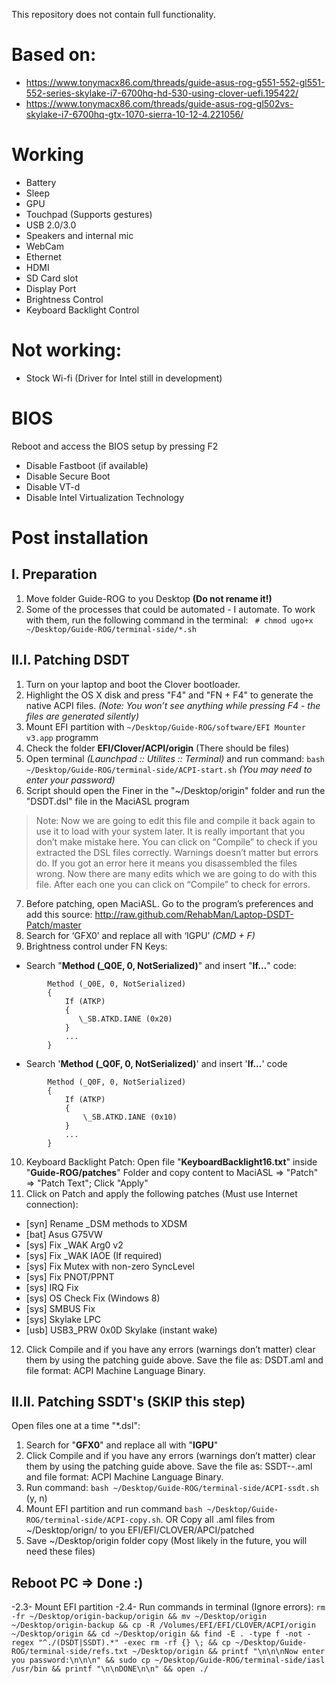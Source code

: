 This repository does not contain full functionality.

# Based on:
- https://www.tonymacx86.com/threads/guide-asus-rog-g551-552-gl551-552-series-skylake-i7-6700hq-hd-530-using-clover-uefi.195422/
- https://www.tonymacx86.com/threads/guide-asus-rog-gl502vs-skylake-i7-6700hq-gtx-1070-sierra-10-12-4.221056/

# Working
- Battery
- Sleep
- GPU
- Touchpad (Supports gestures)
- USB 2.0/3.0
- Speakers and internal mic
- WebCam
- Ethernet
- HDMI
- SD Card slot
- Display Port
- Brightness Control
- Keyboard Backlight Control

# Not working:
- Stock Wi-fi (Driver for Intel still in development)

# BIOS
Reboot and access the BIOS setup by pressing F2
- Disable Fastboot (if available)
- Disable Secure Boot
- Disable VT-d
- Disable Intel Virtualization Technology

# Post installation
## I. Preparation
1. Move folder Guide-ROG to you Desktop **(Do not rename it!)**
2. Some of the processes that could be automated - I automate. To work with them, run the following command in the terminal: ` # chmod ugo+x ~/Desktop/Guide-ROG/terminal-side/*.sh`
## II.I. Patching DSDT
1. Turn on your laptop and boot the Clover bootloader.
2. Highlight the OS X disk and press "F4" and "FN + F4" to generate the native ACPI files. _(Note: You won’t see anything while pressing F4 - the files are generated silently)_
3. Mount EFI partition with `~/Desktop/Guide-ROG/software/EFI Mounter v3.app` programm
4. Check the folder **EFI/Clover/ACPI/origin** (There should be files)
5. Open terminal _(Launchpad :: Utilites :: Terminal)_ and run command: `bash ~/Desktop/Guide-ROG/terminal-side/ACPI-start.sh` _(You may need to enter your password)_
6. Script should open the Finer in the "~/Desktop/origin" folder and run the "DSDT.dsl" file in the MaciASL program
>Note: Now we are going to edit this file and compile it back again to use it to load with your system later. It is really important that you don’t make mistake here. You can click on “Compile” to check if you extracted the DSL files correctly. Warnings doesn’t matter but errors do. If you got an error here it means you disassembled the files wrong. Now there are many edits which we are going to do with this file. After each one you can click on “Compile” to check for errors.
7. Before patching, open MaciASL. Go to the program’s preferences and add this source: http://raw.github.com/RehabMan/Laptop-DSDT-Patch/master
8. Search for ‘GFX0’ and replace all with ‘IGPU’ _(CMD + F)_
9. Brightness control under FN Keys:
- Search "**Method (_Q0E, 0, NotSerialized)**" and insert "**If...**" code:
```
        Method (_Q0E, 0, NotSerialized)
        {
            If (ATKP)
            {
               \_SB.ATKD.IANE (0x20)
            }
            ...
        }
```
- Search '**Method (_Q0F, 0, NotSerialized)**' and insert '**If...**' code
```
        Method (_Q0F, 0, NotSerialized)
        {
            If (ATKP)
            {
                \_SB.ATKD.IANE (0x10)
            }
            ...
        }
```
10. Keyboard Backlight Patch:
Open file "**KeyboardBacklight16.txt**" inside "**Guide-ROG/patches**" Folder and copy content to
MaciASL => "Patch" => "Patch Text"; Click "Apply"
11. Click on Patch and apply the following patches (Must use Internet connection):
- [syn] Rename _DSM methods to XDSM
- [bat] Asus G75VW
- [sys] Fix _WAK Arg0 v2
- [sys] Fix _WAK IAOE (If required)
- [sys] Fix Mutex with non-zero SyncLevel
- [sys] Fix PNOT/PPNT
- [sys] IRQ Fix
- [sys] OS Check Fix (Windows 8)
- [sys] SMBUS Fix
- [sys] Skylake LPC
- [usb] USB3_PRW 0x0D Skylake (instant wake)
12. Click Compile and if you have any errors (warnings don’t matter) clear them by using the patching guide above. Save the file as: DSDT.aml and file format: ACPI Machine Language Binary.

## II.II. Patching SSDT's (SKIP this step)
Open files one at a time "*.dsl": 
1. Search for "**GFX0**" and replace all with "**IGPU**"
2. Click Compile and if you have any errors (warnings don’t matter) clear them by using the patching guide above. Save the file as: SSDT-*-*.aml and file format: ACPI Machine Language Binary.
3. Run command: `bash ~/Desktop/Guide-ROG/terminal-side/ACPI-ssdt.sh` (y, n)
4. Mount EFI partition and run command `bash ~/Desktop/Guide-ROG/terminal-side/ACPI-copy.sh`. OR Copy all .aml files from ~/Desktop/orign/ to you EFI/EFI/CLOVER/APCI/patched 
5. Save ~/Desktop/origin folder copy (Most likely in the future, you will need these files)

## Reboot PC => Done :) 

-2.3- Mount EFI partition
-2.4- Run commands in terminal (Ignore errors): 
`rm -fr ~/Desktop/origin-backup/origin && mv ~/Desktop/origin ~/Desktop/origin-backup && cp -R /Volumes/EFI/EFI/CLOVER/ACPI/origin ~/Desktop/origin && cd ~/Desktop/origin && find -E . -type f -not -regex "^./(DSDT|SSDT).*" -exec rm -rf {} \; && cp ~/Desktop/Guide-ROG/terminal-side/refs.txt ~/Desktop/origin && printf "\n\n\nNow enter you password:\n\n\n" && sudo cp ~/Desktop/Guide-ROG/terminal-side/iasl /usr/bin && printf "\n\nDONE\n\n" && open ./`


